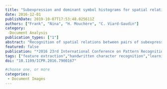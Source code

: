 ```yaml
---
title: "Subexpression and dominant symbol histograms for spatial relation classification in mathematical expressions"
date: 2016-12-01
publishDate: 2019-10-07T17:53:48.025611Z
authors: ["Frank", "Nina", "H. Mouchère", "C. Viard-Gaudin"]
category:
 -Document Analysis
publication_types: ["1"]
abstract: "Recognition of spatial relations between pairs of subexpressions is a key problem of recognition of handwritten mathematical expressions. Most methods for spatial relation classification are based on handcrafted rules and geometric indices extracted from the subexpression bounding boxes. In this work, we propose new spatial relation features that combine subexpression bounding box and intra-subexpression information, along with prior knowledge about the general position and size of symbols. Instead of handcrafting features, we train artificial neural networks to learn the useful features from two kinds of histograms. The first type captures the relative positions and sizes of the subexpression bounding boxes. The second captures the relative positions and shape of a pair of symbols, called dominant symbols, extracted from the main baselines of the evaluated subexpressions. We evaluate and compare our features with two state-of-the-art features on a benchmark dataset. Experimental results show that our features obtain better accuracy than these two features."
featured: false
publication: "*2016 23rd International Conference on Pattern Recognition (ICPR)*"
tags: ["feature extraction","handwritten character recognition","learning (artificial intelligence)","mathematics computing","optical character recognition","dominant symbol histograms","spatial relation classification","spatial relation recognition","handwritten mathematical expression recognition","spatial relation features","subexpression bounding box","intra-subexpression information","symbol size","artificial neural network training","feature learning","dominant symbols","feature evaluation","Histograms","Feature extraction","Electronic mail","Handwriting recognition","Shape","Data mining"]
doi: "10.1109/ICPR.2016.7900167"

#choose one, or more
categories: 
 - Document Images
---
```


